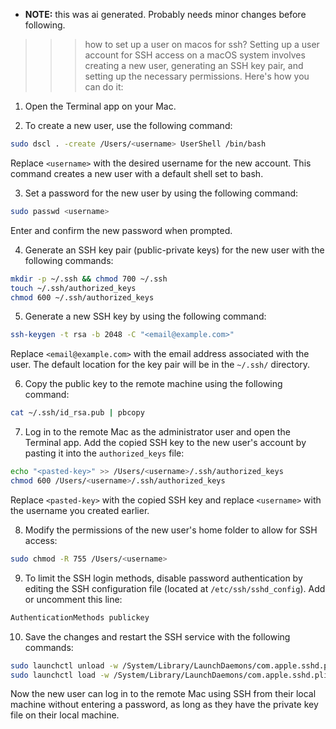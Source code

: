 - **NOTE:** this was ai generated. Probably needs minor changes before following.

>>> how to set up a user on macos for ssh?
 Setting up a user account for SSH access on a macOS system involves creating a new user, generating an SSH key pair, and setting up the necessary permissions. Here's how you can do it:

1. Open the Terminal app on your Mac.

2. To create a new user, use the following command:

```bash
sudo dscl . -create /Users/<username> UserShell /bin/bash
```

Replace `<username>` with the desired username for the new account. This command creates a new user with a default shell set to bash.

3. Set a password for the new user by using the following command:

```bash
sudo passwd <username>
```

Enter and confirm the new password when prompted.

4. Generate an SSH key pair (public-private keys) for the new user with the following commands:

```bash
mkdir -p ~/.ssh && chmod 700 ~/.ssh
touch ~/.ssh/authorized_keys
chmod 600 ~/.ssh/authorized_keys
```

5. Generate a new SSH key by using the following command:

```bash
ssh-keygen -t rsa -b 2048 -C "<email@example.com>"
```

Replace `<email@example.com>` with the email address associated with the user. The default location for the key pair will be in the `~/.ssh/` directory.

6. Copy the public key to the remote machine using the following command:

```bash
cat ~/.ssh/id_rsa.pub | pbcopy
```

7. Log in to the remote Mac as the administrator user and open the Terminal app. Add the copied SSH key to the new user's account by pasting it into the `authorized_keys` file:

```bash
echo "<pasted-key>" >> /Users/<username>/.ssh/authorized_keys
chmod 600 /Users/<username>/.ssh/authorized_keys
```

Replace `<pasted-key>` with the copied SSH key and replace `<username>` with the username you created earlier.

8. Modify the permissions of the new user's home folder to allow for SSH access:

```bash
sudo chmod -R 755 /Users/<username>
```

9. To limit the SSH login methods, disable password authentication by editing the SSH configuration file (located at `/etc/ssh/sshd_config`). Add or uncomment this line:

```bash
AuthenticationMethods publickey
```

10. Save the changes and restart the SSH service with the following commands:

```bash
sudo launchctl unload -w /System/Library/LaunchDaemons/com.apple.sshd.plist
sudo launchctl load -w /System/Library/LaunchDaemons/com.apple.sshd.plist
```

Now the new user can log in to the remote Mac using SSH from their local machine without entering a password, as long as they have the private key file on their local machine.
